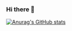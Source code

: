 ### Hi there 👋

[![Anurag's GitHub stats](https://github-readme-stats.vercel.app/api?username=hamidh2)](https://github.com/hamidh2/github-readme-stats)
